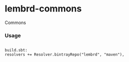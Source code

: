 # lembrd-commons
Commons

### Usage
```

build.sbt:
resolvers += Resolver.bintrayRepo("lembrd", "maven"),

```
